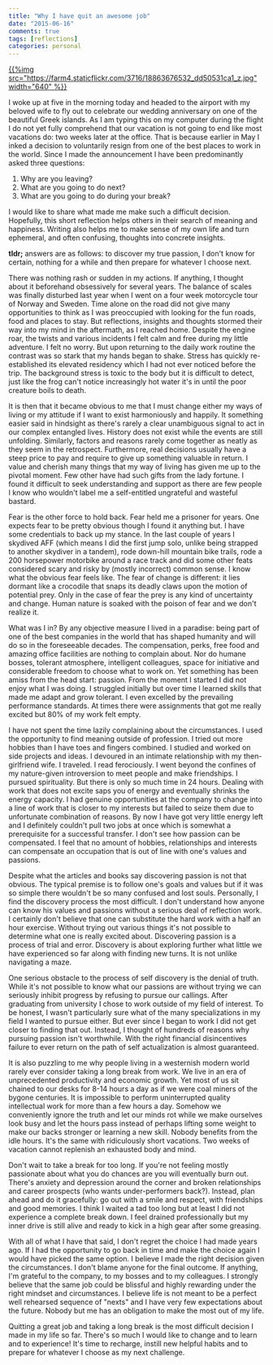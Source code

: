 ```yaml
---
title: "Why I have quit an awesome job"
date: "2015-06-16"
comments: true
tags: [reflections]
categories: personal
---
```


[{{%img src="https://farm4.staticflickr.com/3716/18863676532_dd50531ca1_z.jpg" width="640" %}}](https://www.flickr.com/photos/tentaclephotos/18863676532)

I woke up at five in the morning today and headed to the airport with my beloved wife to fly out to celebrate our wedding anniversary on one of the beautiful Greek islands. As I am typing this on my computer during the flight I do not yet fully comprehend that our vacation is not going to end like most vacations do: two weeks later at the office. That is because earlier in May I inked a decision to voluntarily resign from one of the best places to work in the world. Since I made the announcement I have been predominantly asked three questions:
<!--more-->

 1. Why are you leaving?
 2. What are you going to do next?
 3. What are you going to do during your break?

I would like to share what made me make such a difficult decision. Hopefully, this short reflection helps others in their search of meaning and happiness. Writing also helps me to make sense of my own life and turn ephemeral, and often confusing, thoughts into concrete insights.

**tldr;** answers are as follows: to discover my true passion, I don't know for certain, nothing for a while and then prepare for whatever I choose next.

There was nothing rash or sudden in my actions. If anything, I thought about it beforehand obsessively for several years. The balance of scales was finally disturbed last year when I went on a four week motorcycle tour of Norway and Sweden. Time alone on the road did not give many opportunities to think as I was preoccupied with looking for the fun roads, food and places to stay. But reflections, insights and thoughts stormed their way into my mind in the aftermath, as I reached home. Despite the engine roar, the twists and various incidents I felt calm and free during my little adventure. I felt no worry. But upon returning to the daily work routine the contrast was so stark that my hands began to shake. Stress has quickly re-established its elevated residency which I had not ever noticed before the trip. The background stress is toxic to the body but it is difficult to detect, just like the frog can't notice increasingly hot water it's in until the poor creature boils to death.

It is then that it became obvious to me that I must change either my ways of living or my attitude if I want to exist harmoniously and happily. It something easier said in hindsight as there's rarely a clear unambiguous signal to act in our complex entangled lives. History does not exist while the events are still unfolding. Similarly, factors and reasons rarely come together as neatly as they seem in the retrospect. Furthermore, real decisions usually have a steep price to pay and require to give up something valuable in return. I value and cherish many things that my way of living has given me up to the pivotal moment. Few other have had such gifts from the lady fortune. I found it difficult to seek understanding and support as there are few people I know who wouldn't label me a self-entitled ungrateful and wasteful bastard.

Fear is the other force to hold back. Fear held me a prisoner for years. One expects fear to be pretty obvious though I found it anything but. I have some credentials to back up my stance. In the last couple of years I skydived AFF (which means I did the first jump solo, unlike being strapped to another skydiver in a tandem), rode down-hill mountain bike trails, rode a 200 horsepower motorbike around a race track and did some other feats considered scary and risky by (mostly incorrect) common sense. I know what the obvious fear feels like. The fear of change is different: it lies dormant like a crocodile that snaps its deadly claws upon the motion of potential prey. Only in the case of fear the prey is any kind of uncertainty and change. Human nature is soaked with the poison of fear and we don't realize it.

What was I in? By any objective measure I lived in a paradise: being part of one of the best companies in the world that has shaped humanity and will do so in the foreseeable decades. The compensation, perks, free food and amazing office facilities are nothing to complain about. Nor do humane bosses, tolerant atmosphere, intelligent colleagues, space for initiative and considerable freedom to choose what to work on. Yet something has been amiss from the head start: passion. From the moment I started I did not enjoy what I was doing. I struggled initially but over time I learned skills that made me adapt and grow tolerant. I even excelled by the prevailing performance standards. At times there were assignments that got me really excited but 80% of my work felt empty.

I have not spent the time lazily complaining about the circumstances. I used the opportunity to find meaning outside of profession. I tried out more hobbies than I have toes and fingers combined. I studied and worked on side projects and ideas. I devoured in an intimate relationship with my then-girlfriend wife. I traveled. I read ferociously. I went beyond the confines of my nature-given introversion to meet people and make friendships. I pursued spirituality. But there is only so much time in 24 hours. Dealing with work that does not excite saps you of energy and eventually shrinks the energy capacity. I had genuine opportunities at the company to change into a line of work that is closer to my interests but failed to seize them due to unfortunate combination of reasons. By now I have got very little energy left and I definitely couldn't pull two jobs at once which is somewhat a prerequisite for a successful transfer. I don't see how passion can be compensated. I feel that no amount of hobbies, relationships and interests can compensate an occupation that is out of line with one's values and passions.

Despite what the articles and books say discovering passion is not that obvious. The typical premise is to follow one's goals and values but if it was so simple there wouldn't be so many confused and lost souls. Personally, I find the discovery process the most difficult. I don't understand how anyone can know his values and passions without a serious deal of reflection work. I certainly don't believe that one can substitute the hard work with a half an hour exercise. Without trying out various things it's not possible to determine what one is really excited about. Discovering passion is a process of trial and error. Discovery is about exploring further what little we have experienced so far along with finding new turns. It is not unlike navigating a maze.

One serious obstacle to the process of self discovery is the denial of truth. While it's not possible to know what our passions are without trying we can seriously inhibit progress by refusing to pursue our callings. After graduating from university I chose to work outside of my field of interest. To be honest, I wasn't particularly sure what of the many specializations in my field I wanted to pursue either. But ever since I began to work I did not get closer to finding that out. Instead, I thought of hundreds of reasons why pursuing passion isn't worthwhile. With the right financial disincentives failure to ever return on the path of self actualization is almost guaranteed.

It is also puzzling to me why people living in a westernish modern world rarely ever consider taking a long break from work. We live in an era of unprecedented productivity and economic growth. Yet most of us sit chained to our desks for 8-14 hours a day as if we were coal miners of the bygone centuries. It is impossible to perform uninterrupted quality intellectual work for more than a few hours a day. Somehow we conveniently ignore the truth and let our minds rot while we make ourselves look busy and let the hours pass instead of perhaps lifting some weight to make our backs stronger or learning a new skill. Nobody benefits from the idle hours. It's the same with ridiculously short vacations. Two weeks of vacation cannot replenish an exhausted body and mind.

Don't wait to take a break for too long. If you're not feeling mostly passionate about what you do chances are you will eventually burn out. There's anxiety and depression around the corner and broken relationships and career prospects (who wants under-performers back?). Instead, plan ahead and do it gracefully: go out with a smile and respect, with friendships and good memories. I think I waited a tad too long but at least I did not experience a complete break down. I feel drained professionally but my inner drive is still alive and ready to kick in a high gear after some greasing.

With all of what I have that said, I don't regret the choice I had made years ago. If I had the opportunity to go back in time and make the choice again I would have picked the same option. I believe I made the right decision given the circumstances. I don't blame anyone for the final outcome. If anything, I'm grateful to the company, to my bosses and to my colleagues. I strongly believe that the same job could be blissful and highly rewarding under the right mindset and circumstances. I believe life is not meant to be a perfect well rehearsed sequence of "nexts" and I have very few expectations about the future. Nobody but me has an obligation to make the most out of my life.

Quitting a great job and taking a long break is the most difficult decision I made in my life so far. There's so much I would like to change and to learn and to experience! It's time to recharge, instill new helpful habits and to prepare for whatever I choose as my next challenge.
